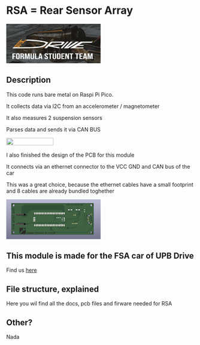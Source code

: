 # RSA = Rear Sensor Array
<img src="drive.png" width="50%" height="50%">

## Description
This code runs bare metal on Raspi Pi Pico.
<p>It collects data via I2C from an accelerometer / magnetometer</p>
<p>It also measures 2 suspension sensors</p>
<p>Parses data and sends it via CAN BUS</p>
<img src="https://external-content.duckduckgo.com/iu/?u=https%3A%2F%2Fwww.raspberry-pi-geek.de%2Fwp-content%2Fuploads%2F2021%2F06%2FAA_pico-board-white-angle-1_rpi-foundation-768x549.jpg&f=1&nofb=1&ipt=bfd916fa013d9f51f786a68b50ef7c415aa09b8f6b572f866fa8bb1f5e134c21&ipo=images" width="50%" height="50%">

<p>I also finished the design of the PCB for this module</p>
<p>It connects via an ethernet connector to the VCC GND and CAN bus of the car</p>
<p>This was a great choice, because the ethernet cables have a small footprint and 8 cables are already bundled toghether</p>
<img src="pcb_img.png" width="50%" height="50%">

## This module is made for the FSA car of UPB Drive
Find us <a href="https://www.upbdrive.com/">here</a>

## File structure, explained
Here you wil find all the docs, pcb files and firware needed for RSA

## Other?
Nada



